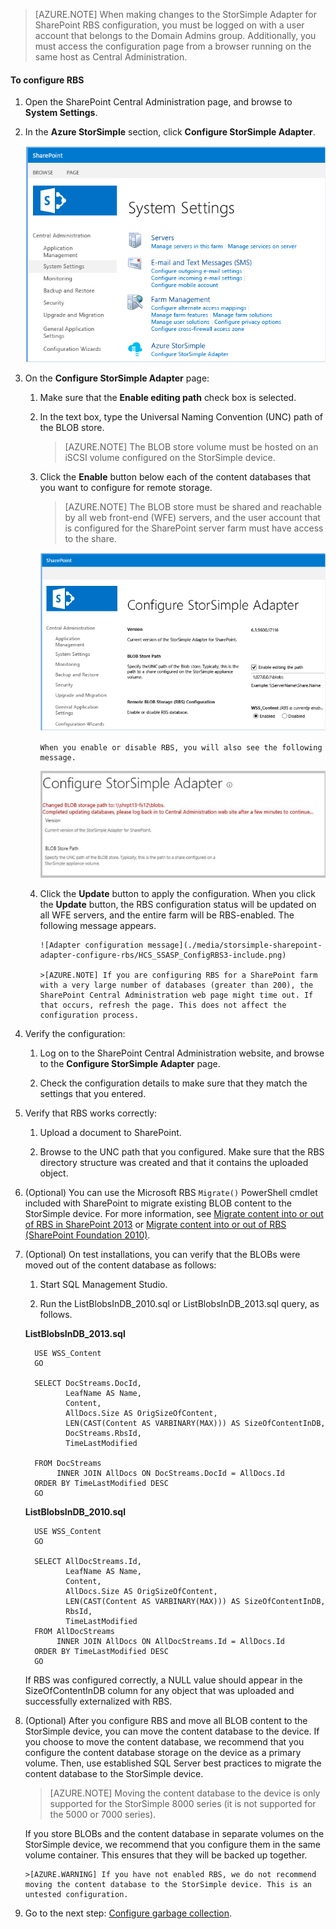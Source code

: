 <!--author=SharS last changed: 9/17/15-->

>[AZURE.NOTE] When making changes to the StorSimple Adapter for SharePoint RBS configuration, you must be logged on with a user account that belongs to the Domain Admins group. Additionally, you must access the configuration page from a browser running on the same host as Central Administration.

#### To configure RBS

1. Open the SharePoint Central Administration page, and browse to **System Settings**. 

2. In the **Azure StorSimple** section, click **Configure StorSimple Adapter**.

    ![Configure the StorSimple Adapter](./media/storsimple-sharepoint-adapter-configure-rbs/HCS_SSASP_ConfigRBS1-include.png) 

3. On the **Configure StorSimple Adapter** page:

    1. Make sure that the **Enable editing path** check box is selected.

    2. In the text box, type the Universal Naming Convention (UNC) path of the BLOB store.

          >[AZURE.NOTE] The BLOB store volume must be hosted on an iSCSI volume configured on the StorSimple device.

    3. Click the **Enable** button below each of the content databases that you want to configure for remote storage.

          >[AZURE.NOTE] The BLOB store must be shared and reachable by all web front-end (WFE) servers, and the user account that is configured for the SharePoint server farm must have access to the share.

          ![Enable the RBS provider](./media/storsimple-sharepoint-adapter-configure-rbs/HCS_SSASP_ConfigRBS2-include.png)

           When you enable or disable RBS, you will also see the following message.

          ![Configure StorSimple Adapter Enable Disable](./media/storsimple-sharepoint-adapter-configure-rbs/HCS_ConfigureStorSimpleAdapterEnableDisableMessage-include.png)

    4. Click the **Update** button to apply the configuration. When you click the **Update** button, the RBS configuration status will be updated on all WFE servers, and the entire farm will be RBS-enabled. The following message appears.

           ![Adapter configuration message](./media/storsimple-sharepoint-adapter-configure-rbs/HCS_SSASP_ConfigRBS3-include.png)

           >[AZURE.NOTE] If you are configuring RBS for a SharePoint farm with a very large number of databases (greater than 200), the SharePoint Central Administration web page might time out. If that occurs, refresh the page. This does not affect the configuration process.
 
4. Verify the configuration:

    1. Log on to the SharePoint Central Administration website, and browse to the **Configure StorSimple Adapter** page.

    2. Check the configuration details to make sure that they match the settings that you entered. 

5. Verify that RBS works correctly:

    1. Upload a document to SharePoint. 

    2. Browse to the UNC path that you configured. Make sure that the RBS directory structure was created and that it contains the uploaded object.

6. (Optional) You can use the Microsoft RBS `Migrate()` PowerShell cmdlet included with SharePoint to migrate existing BLOB content to the StorSimple device. For more information, see [Migrate content into or out of RBS in SharePoint 2013][6] or [Migrate content into or out of RBS (SharePoint Foundation 2010)][7].

7. (Optional) On test installations, you can verify that the BLOBs were moved out of the content database as follows: 

    1. Start SQL Management Studio.

    2. Run the ListBlobsInDB_2010.sql or ListBlobsInDB_2013.sql query, as follows.

     **ListBlobsInDB_2013.sql**

         USE WSS_Content
         GO
    
         SELECT DocStreams.DocId,
                LeafName AS Name,
                Content,
                AllDocs.Size AS OrigSizeOfContent,
                LEN(CAST(Content AS VARBINARY(MAX))) AS SizeOfContentInDB,
                DocStreams.RbsId,
                TimeLastModified
    
         FROM DocStreams
              INNER JOIN AllDocs ON DocStreams.DocId = AllDocs.Id
         ORDER BY TimeLastModified DESC
         GO

     **ListBlobsInDB_2010.sql**

         USE WSS_Content
         GO

         SELECT AllDocStreams.Id,
                LeafName AS Name,
                Content,
                AllDocs.Size AS OrigSizeOfContent,
                LEN(CAST(Content AS VARBINARY(MAX))) AS SizeOfContentInDB,
                RbsId,
                TimeLastModified
         FROM AllDocStreams
              INNER JOIN AllDocs ON AllDocStreams.Id = AllDocs.Id
         ORDER BY TimeLastModified DESC
         GO

     If RBS was configured correctly, a NULL value should appear in the SizeOfContentInDB column for any object that was uploaded and successfully externalized with RBS.

8. (Optional) After you configure RBS and move all BLOB content to the StorSimple device, you can move the content database to the device. If you choose to move the content database, we recommend that you configure the content database storage on the device as a primary volume. Then, use established SQL Server best practices to migrate the content database to the StorSimple device. 

     >[AZURE.NOTE] Moving the content database to the device is only supported for the StorSimple 8000 series (it is not supported for the 5000 or 7000 series).
 
     If you store BLOBs and the content database in separate volumes on the StorSimple device, we recommend that you configure them in the same volume container. This ensures that they will be backed up together.

       >[AZURE.WARNING] If you have not enabled RBS, we do not recommend moving the content database to the StorSimple device. This is an untested configuration.
 
9. Go to the next step: [Configure garbage collection](#configure-garbage-collection).

[6]: https://technet.microsoft.com/library/ff628254(v=office.15).aspx
[7]: https://technet.microsoft.com/library/ff628255(v=office.14).aspx
